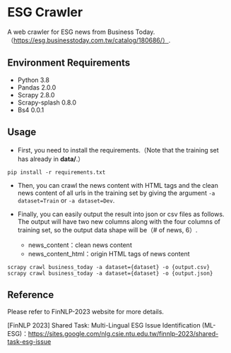 # ESG Crawler

A web crawler for ESG news from Business Today. （https://esg.businesstoday.com.tw/catalog/180686/）.


## Environment Requirements

- Python 3.8
- Pandas 2.0.0
- Scrapy 2.8.0
- Scrapy-splash 0.8.0
- Bs4 0.0.1

## Usage
- First, you need to install the requirements.（Note that the training set has already in **data/**.）

```
pip install -r requirements.txt
```

- Then, you can crawl the news content with HTML tags and the clean news content of all urls in the training set by giving the argument `-a dataset=Train` or `-a dataset=Dev`.


- Finally, you can easily output the result into json or csv files as follows. The output will have two new columns along with the four columns of training set, so the output data shape will be（# of news, 6）. 

    - news_content：clean news content
    - news_content_html：origin HTML tags of news content

```
scrapy crawl business_today -a dataset={dataset} -o {output.csv}
scrapy crawl business_today -a dataset={dataset} -o {output.json}
```

## Reference

Please refer to FinNLP-2023 website for more details.

[FinNLP 2023] Shared Task: Multi-Lingual ESG Issue Identification (ML-ESG)：https://sites.google.com/nlg.csie.ntu.edu.tw/finnlp-2023/shared-task-esg-issue
